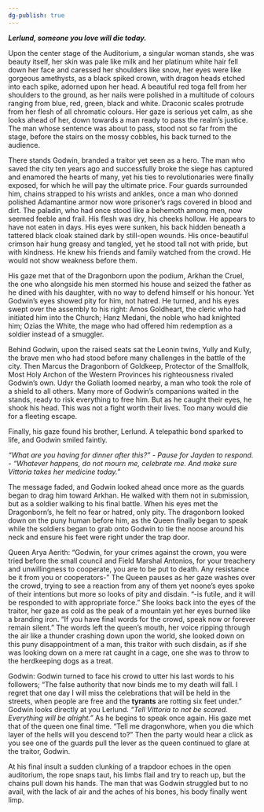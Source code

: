 ```yaml
---
dg-publish: true
---
```

**_Lerlund, someone you love will die today._**

Upon the center stage of the Auditorium, a singular woman stands, she was beauty itself, her skin was pale like milk and her platinum white hair fell down her face and caressed her shoulders like snow, her eyes were like gorgeous amethysts, as a black spiked crown, with dragon heads etched into each spike, adorned upon her head. A beautiful red toga fell from her shoulders to the ground, as her nails were polished in a multitude of colours ranging from blue, red, green, black and white. Draconic scales protrude from her flesh of all chromatic colours. Her gaze is serious yet calm, as she looks ahead of her, down towards a man ready to pass the realm’s justice. The man whose sentence was about to pass, stood not so far from the stage, before the stairs on the mossy cobbles, his back turned to the audience.

There stands Godwin, branded a traitor yet seen as a hero. The man who saved the city ten years ago and successfully broke the siege has captured and enamored the hearts of many, yet his ties to revolutionaries were finally exposed, for which he will pay the ultimate price. Four guards surrounded him, chains strapped to his wrists and ankles, once a man who donned polished Adamantine armor now wore prisoner’s rags covered in blood and dirt. The paladin, who had once stood like a behemoth among men, now seemed feeble and frail. His flesh was dry, his cheeks hollow. He appears to have not eaten in days. His eyes were sunken, his back hidden beneath a tattered black cloak stained dark by still-open wounds. His once-beautiful crimson hair hung greasy and tangled, yet he stood tall not with pride, but with kindness. He knew his friends and family watched from the crowd. He would not show weakness before them.

His gaze met that of the Dragonborn upon the podium, Arkhan the Cruel, the one who alongside his men stormed his house and seized the father as he dined with his daughter, with no way to defend himself or his honour. Yet Godwin’s eyes showed pity for him, not hatred. He turned, and his eyes swept over the assembly to his right: Amos Goldheart, the cleric who had initiated him into the Church; Hanz Medani, the noble who had knighted him; Ozias the White, the mage who had offered him redemption as a soldier instead of a smuggler.

Behind Godwin, upon the raised seats sat the Leonin twins, Yully and Kully, the brave men who had stood before many challenges in the battle of the city. Then Marcus the Dragonborn of Goldkeep, Protector of the Smallfolk, Most Holy Archon of the Western Provinces his righteousness rivaled Godwin’s own. Udyr the Goliath loomed nearby, a man who took the role of a shield to all others. Many more of Godwin’s companions waited in the stands, ready to risk everything to free him. But as he caught their eyes, he shook his head. This was not a fight worth their lives. Too many would die for a fleeting escape.

Finally, his gaze found his brother, Lerlund. A telepathic bond sparked to life, and Godwin smiled faintly.

_“What are you having for dinner after this?”_ _- Pause for Jayden to respond._ - _“Whatever happens, do not mourn me, celebrate me. And make sure Vittoria takes her medicine today.”_

The message faded, and Godwin looked ahead once more as the guards began to drag him toward Arkhan. He walked with them not in submission, but as a soldier walking to his final battle. When his eyes met the Dragonborn’s, he felt no fear or hatred, only pity. The dragonborn looked down on the puny human before him, as the Queen finally began to speak while the soldiers began to grab onto Godwin to tie the noose around his neck and ensure his feet were right under the trap door.

Queen Arya Aerith: “Godwin, for your crimes against the crown, you were tried before the small council and Field Marshal Antonios, for your treachery and unwillingness to cooperate, you are to be put to death. Any resistance be it from you or cooperators-” The Queen pauses as her gaze washes over the crowd, trying to see a reaction from any of them yet noone’s eyes spoke of their intentions but more so looks of pity and disdain. “-is futile, and it will be responded to with appropriate force.” She looks back into the eyes of the traitor, her gaze as cold as the peak of a mountain yet her eyes burned like a branding iron. “If you have final words for the crowd, speak now or forever remain silent.” The words left the queen’s mouth, her voice ripping through the air like a thunder crashing down upon the world, she looked down on this puny disappointment of a man, this traitor with such disdain, as if she was looking down on a mere rat caught in a cage, one she was to throw to the herdkeeping dogs as a treat.  
  
Godwin: Godwin turned to face his crowd to utter his last words to his followers; “The false authority that now binds me to my death will fall. I regret that one day I will miss the celebrations that will be held in the streets, when people are free and the **tyrants** are rotting six feet under.” Godwin looks directly at you Lerlund. _“Tell Vittoria to not be scared. Everything will be alright.”_ As he begins to speak once again. His gaze met that of the queen one final time. “Tell me dragonwhore, when you die which layer of the hells will you descend to?” Then the party would hear a click as you see one of the guards pull the lever as the queen continued to glare at the traitor, Godwin.  
  
At his final insult a sudden clunking of a trapdoor echoes in the open auditorium, the rope snaps taut, his limbs flail and try to reach up, but the chains pull down his hands. The man that was Godwin struggled but to no avail, with the lack of air and the aches of his bones, his body finally went limp.